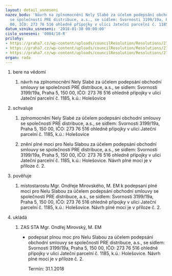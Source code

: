 ```yaml
---
layout: detail_usneseni
nazev_bodu: 'Návrh na zplnomocnění Nely Slabé za účelem podepsání obchodní smlouvy
  se společností PRE distribuce, a.s., se sídlem: Svornosti 3199/19a, Praha 5, 150
  00, IČO: 273 76 516 ohledně přípojky v ulici Jateční parcelní č. 1185, k.ú.: Holešovice'
datum_vzniku_usneseni: '2018-01-30 00:00:00'
cislo_usneseni: '0084/18-R'
prilohy:
- https://praha7.cz/wp-content/uploads/councilResolution/Resolutions/27198/export/Duvodova_zprava_PRE_pripojka~321610.docx
- https://praha7.cz/wp-content/uploads/councilResolution/Resolutions/27198/export/Plnamoc_PRE_verejne~321609.pdf
- https://praha7.cz/wp-content/uploads/councilResolution/Resolutions/27198/export/export~321827.pdf
organ: rada
---
```

<ol id="urzList" class="urzList_view"><li class="urzClass1" id=""><span name="1">bere na vědomí</span><ol class="urzOlClass decimal "><li class="urzClass2" id="" style="text-align: left;"><span><p>návrh na zplnomocnění Nely Slabé za&nbsp;účelem podepsání obchodní smlouvy se společností PRE distribuce, a.s., se sídlem: Svornosti 3199/19a, Praha 5, 150 00, IČO: 273 76 516 ohledně přípojky v ulici Jateční parcelní č. 1185, k.ú.: Holešovice</p></span></li></ol></li><li class="urzClass1" id=""><span name="24">schvaluje</span><ol class="urzOlClass decimal "><li class="urzClass2" id="" style="text-align: left;"><span><p>zplnomocnění&nbsp;Nely Slabé za účelem podepsání obchodní smlouvy se společností PRE distribuce, a.s., se sídlem: Svornosti 3199/19a, Praha 5, 150 00, IČO: 273 76 516 ohledně přípojky v ulici Jateční parcelní č. 1185, k.ú.: Holešovice</p></span></li><li class="urzClass2" id="" style="text-align: left;"><span><p>znění plné moci pro Nelu Slabou za účelem podepsání obchodní smlouvy se společností PRE distribuce, a.s., se sídlem: Svornosti 3199/19a, Praha 5, 150 00, IČO: 273 76 516 ohledně přípojky v ulici Jateční parcelní č. 1185, k.ú.: Holešovice. Návrh plné moci je v příloze č. 2.</p></span></li></ol></li><li class="urzClass1" id=""><span name="16">pověřuje</span><ol class="urzOlClass decimal "><li class="urzClass2" id="" style="text-align: left;"><span><p>místostarostu Mgr. Ondřeje Mirovského, M. EM k podepsaní plné moci pro&nbsp;Nelu Slabou za účelem podepsání obchodní smlouvy se společností PRE distribuce, a.s., se sídlem: Svornosti 3199/19a, Praha 5, 150 00, IČO: 273 76 516 ohledně přípojky v ulici Jateční parcelní č. 1185, k.ú.: Holešovice. Návrh plné moci je v příloze č. 2.</p></span></li></ol></li><li class="urzClass1" id="urzUkoly"><span name="1">ukládá</span><ol class="urzOlClass"><li class="urzClass2"><span><p>ZAS STA Mgr. Ondřej Mirovský, M. EM</p></span><ul class="urzUlClass"><li class="urzClass3"><span><p>podepsat plnou moc pro Nelu Slabou za účelem podepsání obchodní smlouvy se společností PRE distribuce, a.s., se sídlem: Svornosti 3199/19a, Praha 5, 150 00, IČO: 273 76 516 ohledně přípojky v ulici Jateční parcelní č. 1185, k.ú.: Holešovice. Návrh plné moci je v příloze č. 2.</p></span><span class="urzUkolTermin">  Termín:&nbsp;31.1.2018</span></li></ul></li></ol></li></ol>